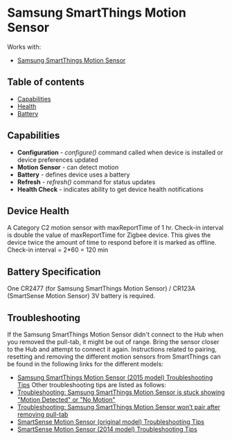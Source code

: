 # Samsung SmartThings Motion Sensor



Works with: 

* [Samsung SmartThings Motion Sensor](https://shop.smartthings.com/#!/products/samsung-smartthings-motion-sensor)

## Table of contents

* [Capabilities](#capabilities)
* [Health](#device-health)
* [Battery](#battery-specification)

## Capabilities

* **Configuration** - _configure()_ command called when device is installed or device preferences updated
* **Motion Sensor** - can detect motion
* **Battery** - defines device uses a battery
* **Refresh** - _refresh()_ command for status updates
* **Health Check** - indicates ability to get device health notifications

## Device Health

A Category C2 motion sensor with maxReportTime of 1 hr.
Check-in interval is double the value of maxReportTime for Zigbee device. 
This gives the device twice the amount of time to respond before it is marked as offline.
Check-in interval = 2*60 = 120 min

## Battery Specification

One CR2477 (for Samsung SmartThings Motion Sensor) / CR123A (SmartSense Motion Sensor) 3V battery is required.

## Troubleshooting

If the Samsung SmartThings Motion Sensor didn't connect to the Hub when you removed the pull-tab, it might be out of range. 
Bring the sensor closer to the Hub and attempt to connect it again.
Instructions related to pairing, resetting and removing the different motion sensors from SmartThings can be found in the following links for the different models:
* [Samsung SmartThings Motion Sensor (2015 model) Troubleshooting Tips](https://support.smartthings.com/hc/en-us/articles/205957580-Samsung-SmartThings-Motion-Sensor-2015-model-)
Other troubleshooting tips are listed as follows:
* [Troubleshooting: Samsung SmartThings Motion Sensor is stuck showing "Motion Detected" or "No Motion"](https://support.smartthings.com/hc/en-us/articles/200961130-Troubleshooting-Samsung-SmartThings-Motion-Sensor-is-stuck-showing-Motion-Detected-or-No-Motion-)
* [Troubleshooting: Samsung SmartThings Motion Sensor won’t pair after removing pull-tab](https://support.smartthings.com/hc/en-us/articles/204966616-Troubleshooting-Samsung-SmartThings-device-won-t-pair-after-removing-pull-tab)
* [SmartSense Motion Sensor (original model) Troubleshooting Tips](https://support.smartthings.com/hc/en-us/articles/200903280-SmartSense-Motion-Sensor-original-model-)
* [SmartSense Motion Sensor (2014 model) Troubleshooting Tips](https://support.smartthings.com/hc/en-us/articles/203077520-SmartSense-Motion-Sensor-2014-model-)
